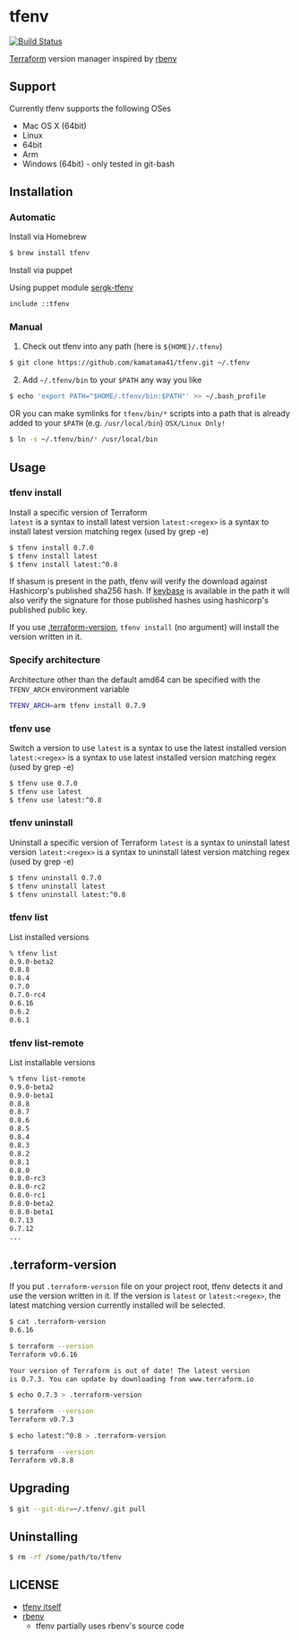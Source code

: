 # tfenv

[![Build Status](https://travis-ci.org/kamatama41/tfenv.svg?branch=master)](https://travis-ci.org/kamatama41/tfenv)

[Terraform](https://www.terraform.io/) version manager inspired by [rbenv](https://github.com/rbenv/rbenv)

## Support

Currently tfenv supports the following OSes

- Mac OS X (64bit)
- Linux
 - 64bit
 - Arm
- Windows (64bit) - only tested in git-bash

## Installation

### Automatic

Install via Homebrew

  ```sh
  $ brew install tfenv
  ```

Install via puppet

Using puppet module [sergk-tfenv](https://github.com/SergK/puppet-tfenv)

```sh
include ::tfenv
```

### Manual

1. Check out tfenv into any path (here is `${HOME}/.tfenv`)

  ```sh
  $ git clone https://github.com/kamatama41/tfenv.git ~/.tfenv
  ```

2. Add `~/.tfenv/bin` to your `$PATH` any way you like

  ```sh
  $ echo 'export PATH="$HOME/.tfenv/bin:$PATH"' >> ~/.bash_profile
  ```

  OR you can make symlinks for `tfenv/bin/*` scripts into a path that is already added to your `$PATH` (e.g. `/usr/local/bin`) `OSX/Linux Only!`

  ```sh
  $ ln -s ~/.tfenv/bin/* /usr/local/bin
  ```

## Usage

### tfenv install

Install a specific version of Terraform  
`latest` is a syntax to install latest version
`latest:<regex>` is a syntax to install latest version matching regex (used by grep -e)

```sh
$ tfenv install 0.7.0
$ tfenv install latest
$ tfenv install latest:^0.8
```

If shasum is present in the path, tfenv will verify the download against Hashicorp's published sha256 hash. If [keybase](https://keybase.io/) is available in the path it will also verify the signature for those published hashes using hashicorp's published public key.

If you use [.terraform-version](#terraform-version), `tfenv install` (no argument) will install the version written in it.

### Specify architecture

Architecture other than the default amd64 can be specified with the `TFENV_ARCH` environment variable

```sh
TFENV_ARCH=arm tfenv install 0.7.9
```

### tfenv use

Switch a version to use
`latest` is a syntax to use the latest installed version
`latest:<regex>` is a syntax to use latest installed version matching regex (used by grep -e)

```sh
$ tfenv use 0.7.0
$ tfenv use latest
$ tfenv use latest:^0.8
```

### tfenv uninstall
Uninstall a specific version of Terraform
`latest` is a syntax to uninstall latest version
`latest:<regex>` is a syntax to uninstall latest version matching regex (used by grep -e)
```sh
$ tfenv uninstall 0.7.0
$ tfenv uninstall latest
$ tfenv uninstall latest:^0.8
```

### tfenv list

List installed versions

```sh
% tfenv list
0.9.0-beta2
0.8.8
0.8.4
0.7.0
0.7.0-rc4
0.6.16
0.6.2
0.6.1
```

### tfenv list-remote

List installable versions

```sh
% tfenv list-remote
0.9.0-beta2
0.9.0-beta1
0.8.8
0.8.7
0.8.6
0.8.5
0.8.4
0.8.3
0.8.2
0.8.1
0.8.0
0.8.0-rc3
0.8.0-rc2
0.8.0-rc1
0.8.0-beta2
0.8.0-beta1
0.7.13
0.7.12
...
```

## .terraform-version

If you put `.terraform-version` file on your project root, tfenv detects it and use the version written in it. If the version is `latest` or `latest:<regex>`, the latest matching version currently installed will be selected.

```sh
$ cat .terraform-version
0.6.16

$ terraform --version
Terraform v0.6.16

Your version of Terraform is out of date! The latest version
is 0.7.3. You can update by downloading from www.terraform.io

$ echo 0.7.3 > .terraform-version

$ terraform --version
Terraform v0.7.3

$ echo latest:^0.8 > .terraform-version

$ terraform --version
Terraform v0.8.8
```

## Upgrading

```sh
$ git --git-dir=~/.tfenv/.git pull
```

## Uninstalling

```sh
$ rm -rf /some/path/to/tfenv
```

## LICENSE

- [tfenv itself](https://github.com/kamatama41/tfenv/blob/master/LICENSE)
- [rbenv](https://github.com/rbenv/rbenv/blob/master/LICENSE)
  - tfenv partially uses rbenv's source code
